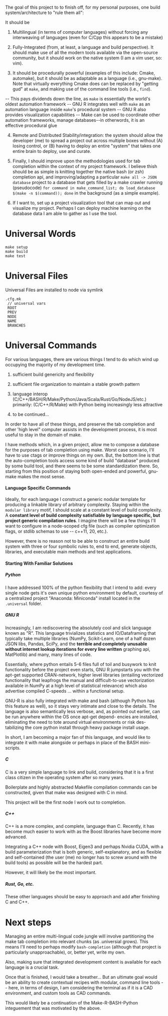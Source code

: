The goal of this project to to finish off, for my personal purposes, one build system/architecture to "rule them all":

It should be 

1) Multilingual (in terms of computer languages) without forcing any interweaving of languages (even for C/Cpp this appears to be a mistake)

2) Fully-Integrated (from, at least, a language and build perspective).  It should make use of all the modern tools available via the open-source community, but it should work on the native system (I am a vim user, so: vim). 

3) It should be procedurally powerful (examples of this include: Cmake, automake), but it should be as adaptable as a language (i.e., gnu-make).  Note that virtually everything Cmake does can be replaced by "getting gud" at `make`, and making use of the command line tools (i.e., `find`). 
  
  -- This pays dividends down the line, as `make` is essentially the world's oldest automation framework
  -- GNU R integrates well with `make` as an automation language inside `make`'s procedural system
  -- GNU R also provides visualization capabilities
  -- Make can be used to coordinate other automation frameworks, manage databases--in otherwords, it is an effective procedural glue
  
4) Remote and Distributed Stability/integration: the system should allow the developer (me) to spread a project out across multiple boxes without (A) losing control, or (B) having to deploy an entire "system" that takes one entire brain to deploy, use and curate.

5) Finally, I should improve upon the methodologies used for tab completion within the context of my project framework.  I believe thish should be as simple is knitting together the native bash (or zsh) completion api, and improving/adapting a particular `make all -> JSON database` project to a database that gets filled by a make crawler running (pseudocode) `for command in make_command_list; do load_database $(make -n $(command)); done` in the background (as a simple example). 

6) If I want to, set up a project visualization tool that can map out and visualize my project.  Perhaps I can deploy machine learning on the database data I am able to gather as I use the tool. 

# Universal Words

```
make setup
make build
make test
```

# Universal Files

Universal Files are installed to node via symlink
```
.cfg.mk
 // universal vars
 ROOT
 PREV
 NODE
 NAME
 BRANCHES
```

# Universal Commands

For various languages, there are various things I tend to do which wind up occupying the
majority of my development time.

1) sufficient build genericity and flexibility

2) sufficient file organization to maintain a stable growth pattern

3) language interop (C/C++/BASH/R/Make/Python/Java/Scala/Rust/Go/NodeJS/etc.)
   primarily: (C/C++/R/Make) with Python being increasingly less attractive

4) to be continued...

In order to have all of these things, and preserve the tab completion and other 'high level"
computer assists in the development process, it is most useful to stay in the domain of make.

I have methods which, in a given project, allow me to compose a database for the purposes of
tab completion using make.  Worst case scenario, I'll have to use ctags or improve things on
my own.  But, the bottom line is that the auto-completion tools access some kind of build
"database" produced by some build tool, and there seems to be some standardization there.  So,
starting from this position of staying both open-ended and powerful, gnu-make makes the most
sense.


#### Language Specific Commands

Ideally, for each language I construct a generic nodular template for producing a linkable
library of arbitrary complexity.  Staying within the `modular library` motif, I should scale
at a constant level of build complexity.  A **constant level of build complexity satisfiable
by language specific, but project generic compilation rules**.  I imagine there will be a few
things I'll want to configure in a node-scoped cfg file (such as compiler optimization flags,
or stdlib schemas to use -- c++11, 20, etc.).

However, there is no reason not to be able to construct an entire build system with three or
four symbolic rules to, end to end, generate objects, libraries, and executable main methods
and test applications.

#### Starting With Familiar Solutions

##### Python

I have addressed 100% of the python flexibility that I intend to add: every single node gets
it's own unique python environment by default, courtesy of a centralized project
"Anaconda: Miniconda" install located in the `.universal` folder.

##### GNU R

Increasingly, I am rediscovering the absolutely cool and slick language known as "R".  This
language trivializes statistics and IO/Dataframing that typically take multiple libraries
(NumPy, Scikit-Learn, one of a half dozen JSON libs, Pandas, SciPy, and the **terrible and
completely unusable without internet lookup iterations for every line written** graphing api,
MatPlotlib) and many, many lines of code.

Essentially, where python entails 5-6 files full of toil and busywork to knit functionality
before the project even starts, GNU R jumpstarts you with the apt-get supported CRAN-network,
higher level libraries (entailing vectorized functionality that leapfrogs the manual and
difficult-to-use vectorization available in NumPy at a high level of statistical relevance)
which also advertise compiled C-speeds ... within a functional setup.

GNU-R is also fully integrated with make and bash (although Python has this feature as well),
so it stays very intimate and close to the details.  The language is also semantically less
verbose, and, as pointed out earlier, can be run anywhere within the OS once apt-get depend-
encies are installed, eliminating the need to tote around virtual environments or risk des-
tabilizing the core python install through heavy package install usage.

In short, I am becoming a major fan of this language, and would like to integrate it with
make alongside or perhaps in place of the BASH mini-scripts.

##### C

C is a very simple language to link and build, considering that it is a first class citizen
in the operating system after so many years.

Boilerplate and highly abstracted Makefile compilation commands can be constructed, given that
make was designed with C in mind.

This project will be the first node I work out to completion.

##### C++

C++ is a more complex, and complete, language than C.  Recently, it has become much easier to
work with as the Boost libraries have become more advanced.

Integrating a C++ node with Boost, Eigen3 and perhaps Nvidia CUDA, with a build parameterization
that is both generic, self-explanatory, and as flexible and self-contained (the user (me) no
longer has to screw around with the build tools) as possible will be the hardest part.

However, it will likely be the most important.

##### Rust, Go, etc.

These other languages should be easy to approach and add after finishing C and C++.


# Next steps

Managing an entire multi-lingual code jungle will involve partitioning the make tab completion
into relevant chunks (as .universial grows).  This means I'll need to perhaps modify
`bash-completion` (although that project is particularly unapproachable), or, better yet,
write my own.

Also, making sure that integrated development content is available for each language is a crucial
task.

Once that is finished, I would take a breather... But an ultimate goal would be an ability to create
contextual recipes with modular, command line tools -- here, in terms of design, I am considering the
terminal as if it is a CAD environment, and custom tools as CAD commands.

This would likely be a continuation of the Make-R-BASH-Python integuement that was motivated by the
above.




